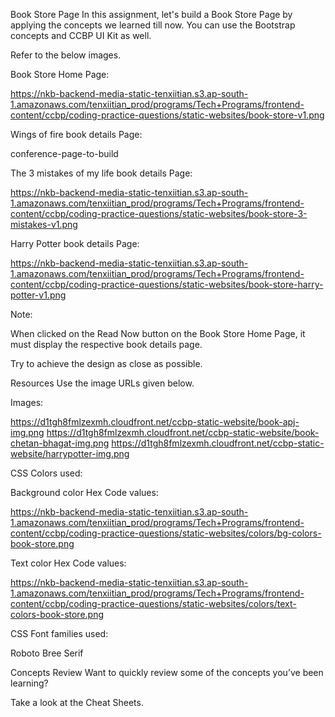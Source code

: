Book Store Page
In this assignment, let's build a Book Store Page by applying the concepts we learned till now. You can use the Bootstrap concepts and CCBP UI Kit as well.



Refer to the below images.



Book Store Home Page:

https://nkb-backend-media-static-tenxiitian.s3.ap-south-1.amazonaws.com/tenxiitian_prod/programs/Tech+Programs/frontend-content/ccbp/coding-practice-questions/static-websites/book-store-v1.png

Wings of fire book details Page:



conference-page-to-build



The 3 mistakes of my life book details Page:


https://nkb-backend-media-static-tenxiitian.s3.ap-south-1.amazonaws.com/tenxiitian_prod/programs/Tech+Programs/frontend-content/ccbp/coding-practice-questions/static-websites/book-store-3-mistakes-v1.png

Harry Potter book details Page:

https://nkb-backend-media-static-tenxiitian.s3.ap-south-1.amazonaws.com/tenxiitian_prod/programs/Tech+Programs/frontend-content/ccbp/coding-practice-questions/static-websites/book-store-harry-potter-v1.png

Note:

When clicked on the Read Now button on the Book Store Home Page, it must display the respective book details page.

Try to achieve the design as close as possible. 

Resources
Use the image URLs given below.



Images:

https://d1tgh8fmlzexmh.cloudfront.net/ccbp-static-website/book-apj-img.png
https://d1tgh8fmlzexmh.cloudfront.net/ccbp-static-website/book-chetan-bhagat-img.png
https://d1tgh8fmlzexmh.cloudfront.net/ccbp-static-website/harrypotter-img.png


CSS Colors used:



Background color Hex Code values:

https://nkb-backend-media-static-tenxiitian.s3.ap-south-1.amazonaws.com/tenxiitian_prod/programs/Tech+Programs/frontend-content/ccbp/coding-practice-questions/static-websites/colors/bg-colors-book-store.png

Text color Hex Code values:

https://nkb-backend-media-static-tenxiitian.s3.ap-south-1.amazonaws.com/tenxiitian_prod/programs/Tech+Programs/frontend-content/ccbp/coding-practice-questions/static-websites/colors/text-colors-book-store.png

CSS Font families used:

Roboto
Bree Serif


Concepts Review
Want to quickly review some of the concepts you’ve been learning?

Take a look at the Cheat Sheets.
